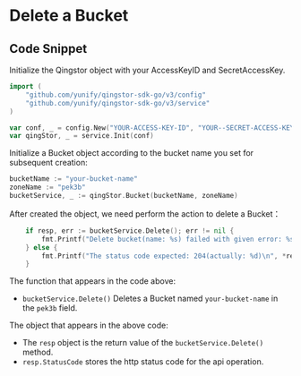 # Delete a Bucket

## Code Snippet

Initialize the Qingstor object with your AccessKeyID and SecretAccessKey.

```go
import (
	"github.com/yunify/qingstor-sdk-go/v3/config"
	"github.com/yunify/qingstor-sdk-go/v3/service"
)

var conf, _ = config.New("YOUR-ACCESS-KEY-ID", "YOUR--SECRET-ACCESS-KEY")
var qingStor, _ = service.Init(conf)
```

Initialize a Bucket object according to the bucket name you set for subsequent creation:

```go
bucketName := "your-bucket-name"
zoneName := "pek3b"
bucketService, _ := qingStor.Bucket(bucketName, zoneName)
```

After created the object, we need perform the action to delete a Bucket：

```go
	if resp, err := bucketService.Delete(); err != nil {
		fmt.Printf("Delete bucket(name: %s) failed with given error: %s\n", bucketName, err)
	} else {
		fmt.Printf("The status code expected: 204(actually: %d)\n", *resp.StatusCode)
	}
```

The function that appears in the code above:
- `bucketService.Delete()` Deletes a Bucket named `your-bucket-name` in the `pek3b` field.

The object that appears in the above code:
- The `resp` object is the return value of the `bucketService.Delete()` method.
- `resp.StatusCode` stores the http status code for the api operation.

